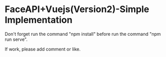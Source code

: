 # FaceAPI+Vuejs(Version2)-Simple Implementation

Don't forget run the command "npm install" before run the command "npm run serve".

If work, please add comment or like.
